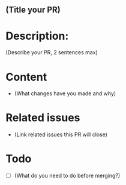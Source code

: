 ## (Title your PR)

# Description:
(Describe your PR, 2 sentences max)

# Content
- (What changes have you made and why)

# Related issues
- (Link related issues this PR will close)

# Todo
- [ ] (What do you need to do before merging?)
